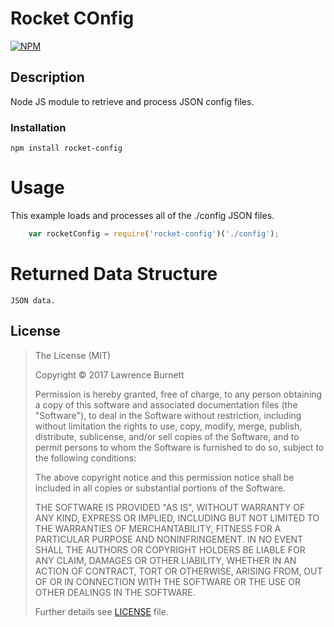 # Rocket COnfig
[![NPM](https://www.npmjs.com/package/rocket-config.png?downloads=true&stars=true)](https://www.npmjs.com/package/rocket-config)

## Description

Node JS module to retrieve and process JSON config files.

### Installation

	npm install rocket-config

# Usage
This example loads and processes all of the ./config JSON files.

```js
	var rocketConfig = require('rocket-config')('./config');
```

# Returned Data Structure
    JSON data.

## License

>The License (MIT)
>
>Copyright &copy; 2017 Lawrence Burnett
>
>Permission is hereby granted, free of charge, to any person obtaining a copy
>of this software and associated documentation files (the "Software"), to deal
>in the Software without restriction, including without limitation the rights
>to use, copy, modify, merge, publish, distribute, sublicense, and/or sell
>copies of the Software, and to permit persons to whom the Software is
>furnished to do so, subject to the following conditions:
>
>The above copyright notice and this permission notice shall be included in
>all copies or substantial portions of the Software.
>
>THE SOFTWARE IS PROVIDED "AS IS", WITHOUT WARRANTY OF ANY KIND, EXPRESS OR
>IMPLIED, INCLUDING BUT NOT LIMITED TO THE WARRANTIES OF MERCHANTABILITY,
>FITNESS FOR A PARTICULAR PURPOSE AND NONINFRINGEMENT. IN NO EVENT SHALL THE
>AUTHORS OR COPYRIGHT HOLDERS BE LIABLE FOR ANY CLAIM, DAMAGES OR OTHER
>LIABILITY, WHETHER IN AN ACTION OF CONTRACT, TORT OR OTHERWISE, ARISING FROM,
>OUT OF OR IN CONNECTION WITH THE SOFTWARE OR THE USE OR OTHER DEALINGS IN
>THE SOFTWARE.
>
>Further details see [LICENSE](LICENSE) file.